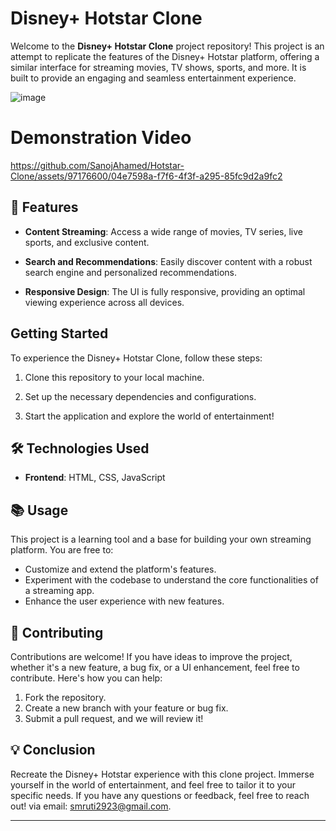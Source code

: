 # Disney+ Hotstar Clone

Welcome to the **Disney+ Hotstar Clone** project repository! This project is an attempt to replicate the features of the Disney+ Hotstar platform, offering a similar interface for streaming movies, TV shows, sports, and more. It is built to provide an engaging and seamless entertainment experience.


![image](https://github.com/SanojAhamed/Hotstar-Clone/assets/97176600/8823e771-282e-4a00-b284-d35548c3412a)


# Demonstration Video

https://github.com/SanojAhamed/Hotstar-Clone/assets/97176600/04e7598a-f7f6-4f3f-a295-85fc9d2a9fc2


## 🚀 Features

- **Content Streaming**: Access a wide range of movies, TV series, live sports, and exclusive content.
  
- **Search and Recommendations**: Easily discover content with a robust search engine and personalized recommendations.
  
- **Responsive Design**: The UI is fully responsive, providing an optimal viewing experience across all devices.


## Getting Started

To experience the Disney+ Hotstar Clone, follow these steps:

1. Clone this repository to your local machine.

2. Set up the necessary dependencies and configurations.

3. Start the application and explore the world of entertainment!
   

## 🛠️ Technologies Used

- **Frontend**: HTML, CSS, JavaScript


## 📚 Usage

This project is a learning tool and a base for building your own streaming platform. You are free to:

- Customize and extend the platform's features.
- Experiment with the codebase to understand the core functionalities of a streaming app.
- Enhance the user experience with new features.

## 🤝 Contributing

Contributions are welcome! If you have ideas to improve the project, whether it's a new feature, a bug fix, or a UI enhancement, feel free to contribute. Here's how you can help:

1. Fork the repository.
2. Create a new branch with your feature or bug fix.
3. Submit a pull request, and we will review it!

## 💡 Conclusion

Recreate the Disney+ Hotstar experience with this clone project. Immerse yourself in the world of entertainment, and feel free to tailor it to your specific needs. If you have any questions or feedback, feel free to reach out! via email: [smruti2923@gmail.com](mailto:smruti2923@gmail.com).


---

